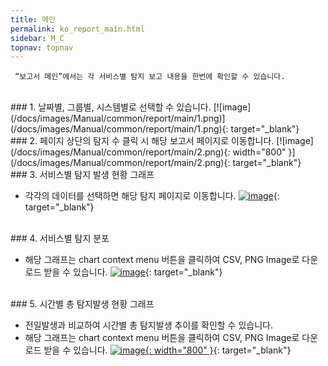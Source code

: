 ```yaml
---
title: 메인
permalink: ko_report_main.html
sidebar: M_C
topnav: topnav
---
```


     “보고서 메인”에서는 각 서비스별 탐지 보고 내용을 한번에 확인할 수 있습니다.

<br />
### 1. 날짜별, 그룹별, 시스템별로 선택할 수 있습니다.
[![image](/docs/images/Manual/common/report/main/1.png)](/docs/images/Manual/common/report/main/1.png){: target="_blank"} 

<br />
### 2. 페이지 상단의 탐지 수 클릭 시 해당 보고서 페이지로 이동합니다.
[![image](/docs/images/Manual/common/report/main/2.png){: width="800" }](/docs/images/Manual/common/report/main/2.png){: target="_blank"} 

<br />
### 3. 서비스별 탐지 발생 현황 그래프

- 각각의 데이터를 선택하면 해당 탐지 페이지로 이동합니다.
[![image](/docs/images/Manual/common/report/main/3.png)](/docs/images/Manual/common/report/main/3.png){: target="_blank"} 

<br />
### 4. 서비스별 탐지 분포

- 해당 그래프는 chart context menu 버튼을 클릭하여 CSV, PNG Image로 다운로드 받을 수 있습니다.
[![image](/docs/images/Manual/common/report/main/4.png)](/docs/images/Manual/common/report/main/4.png){: target="_blank"} 

<br />
### 5. 시간별 총 탐지발생 현황 그래프

- 전일발생과 비교하여 시간별 총 탐지발생 추이를 확인할 수 있습니다.
- 해당 그래프는 chart context menu 버튼을 클릭하여 CSV, PNG Image로 다운로드 받을 수 있습니다.
[![image](/docs/images/Manual/common/report/main/5.png){: width="800" }](/docs/images/Manual/common/report/main/5.png){: target="_blank"} 
